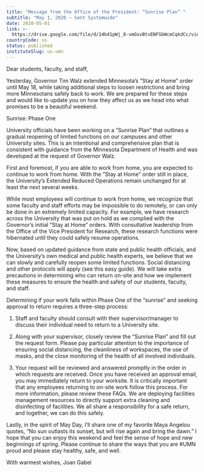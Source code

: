 ```yaml
---
title: "Message from the Office of the President: “Sunrise Plan” "
subtitle: "May 1, 2020 — Sent Systemwide"
date: 2020-05-01
link: >-
  https://drive.google.com/file/d/14b41pWj_8-vmGxvBtvENFSbWcmCqkdCc/view
countryCode: us
status: published
instituteSlug: us-umn
---
```

Dear students, faculty, and staff, 

Yesterday, Governor Tim Walz extended Minnesota’s “Stay at Home” order until May 18, while taking additional steps to loosen restrictions and bring more Minnesotans safely back to work. We are prepared for these steps and would like to update you on how they affect us as we head into what promises to be a beautiful weekend. 

Sunrise: Phase One 

University officials have been working on a “Sunrise Plan” that outlines a gradual reopening of limited functions on our campuses and other University sites. This is an intentional and comprehensive plan that is consistent with guidance from the Minnesota Department of Health and was developed at the request of Governor Walz. 

First and foremost, if you are able to work from home, you are expected to continue to work from home. With the “Stay at Home” order still in place, the University’s Extended Reduced Operations remain unchanged for at least the next several weeks. 

While most employees will continue to work from home, we recognize that some faculty and staff efforts may be impossible to do remotely, or can only be done in an extremely limited capacity. For example, we have research across the University that was put on hold as we complied with the Governor’s initial “Stay at Home” orders. With consultative leadership from the Office of the Vice President for Research, these research functions were hibernated until they could safely resume operations. 

Now, based on updated guidance from state and public health officials, and the University’s own medical and public health experts, we believe that we can slowly and carefully reopen some limited functions. Social distancing and other protocols will apply (see this easy guide). We will take extra precautions in determining who can return on-site and how we implement these measures to ensure the health and safety of our students, faculty, and staff. 

Determining if your work falls within Phase One of the “sunrise” and seeking approval to return requires a three-step process: 

1. Staff and faculty should consult with their supervisor/manager to discuss their individual need to return to a University site. 

2. Along with your supervisor, closely review the “Sunrise Plan” and fill out the request form. Please pay particular attention to the importance of ensuring social distancing, the cleanliness of workspaces, the use of masks, and the close monitoring of the health of all involved individuals. 

3. Your request will be reviewed and answered promptly in the order in which requests are received. Once you have received an approval email, you may immediately return to your worksite. It is critically important that any employees returning to on-site work follow this process. For more information, please review these FAQs. We are deploying facilities management resources to directly support extra cleaning and disinfecting of facilities. We all share a responsibility for a safe return, and together, we can do this safely. 

Lastly, in the spirit of May Day, I’ll share one of my favorite Maya Angelou quotes, “No sun outlasts its sunset, but will rise again and bring the dawn.” I hope that you can enjoy this weekend and feel the sense of hope and new beginnings of spring. Please continue to share the ways that you are #UMN proud and please stay healthy, safe, and well. 

With warmest wishes, Joan Gabel 

